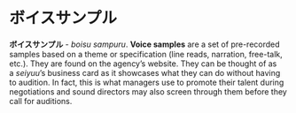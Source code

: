 # ボイスサンプル

**ボイスサンプル** - *boisu sampuru*. **Voice samples** are a set of pre-recorded samples based on a theme or specification (line reads, narration, free-talk, etc.). They are found on the agency’s website. They can be thought of as a *seiyuu*’s business card as it showcases what they can do without having to audition. In fact, this is what managers use to promote their talent during negotiations and sound directors may also screen through them before they call for auditions.

